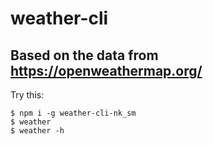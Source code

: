 # weather-cli

## Based on the data from https://openweathermap.org/

Try this:

```shell
$ npm i -g weather-cli-nk_sm
$ weather
$ weather -h
```
